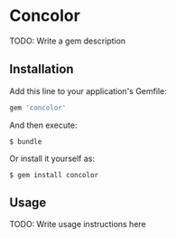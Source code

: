 # Concolor

TODO: Write a gem description

## Installation

Add this line to your application's Gemfile:

```ruby
gem 'concolor'
```

And then execute:

    $ bundle

Or install it yourself as:

    $ gem install concolor

## Usage

TODO: Write usage instructions here
